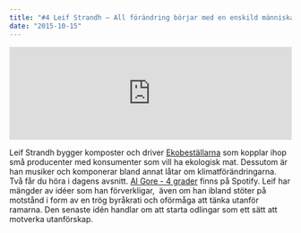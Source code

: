 ```yaml
---
title: "#4 Leif Strandh – All förändring börjar med en enskild människa"
date: "2015-10-15"
---
```


<iframe src="https://w.soundcloud.com/player/?url=https%3A//api.soundcloud.com/tracks/228573440&amp;color=001665&amp;auto_play=false&amp;hide_related=false&amp;show_comments=true&amp;show_user=true&amp;show_reposts=false" width="100%" height="166" frameborder="no" scrolling="no"></iframe>

Leif Strandh bygger komposter och driver [Ekobeställarna](http://leto.premium.se/fmi/iwp/cgi?-db=Ekobestallarna&-loadframes) som kopplar ihop små producenter med konsumenter som vill ha ekologisk mat. Dessutom är han musiker och komponerar bland annat låtar om klimatförändringarna. Två får du höra i dagens avsnitt. [Al Gore - 4 grader](https://open.spotify.com/track/61xIKgXEcbkgbfzx57gyUn) finns på Spotify. Leif har mängder av idéer som han förverkligar,  även om han ibland stöter på motstånd i form av en trög byråkrati och oförmåga att tänka utanför ramarna. Den senaste idén handlar om att starta odlingar som ett sätt att motverka utanförskap.
